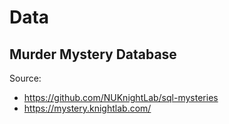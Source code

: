 # Data

## Murder Mystery Database

Source: 
* https://github.com/NUKnightLab/sql-mysteries
* https://mystery.knightlab.com/
